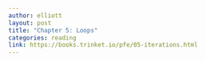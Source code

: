 ```yaml
---
author: elliott
layout: post
title: "Chapter 5: Loops"
categories: reading
link: https://books.trinket.io/pfe/05-iterations.html
---
```

